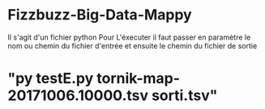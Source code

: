 # Fizzbuzz-Big-Data-Mappy

Il s'agit d'un fichier python
Pour L'éxecuter il faut passer en paramètre le nom ou chemin du fichier d'entrée et ensuite le chemin du fichier de sortie 
# "py testE.py tornik-map-20171006.10000.tsv sorti.tsv"
